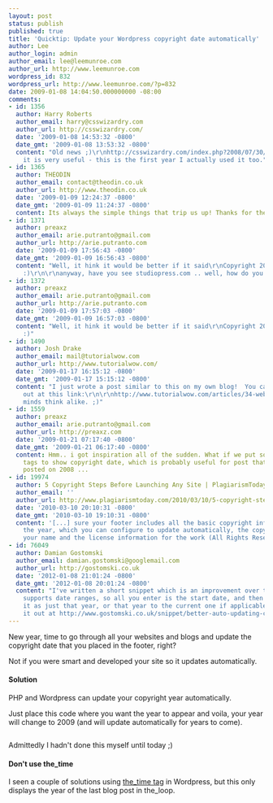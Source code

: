 ```yaml
---
layout: post
status: publish
published: true
title: 'Quicktip: Update your Wordpress copyright date automatically'
author: Lee
author_login: admin
author_email: lee@leemunroe.com
author_url: http://www.leemunroe.com
wordpress_id: 832
wordpress_url: http://www.leemunroe.com/?p=832
date: 2009-01-08 14:04:50.000000000 -08:00
comments:
- id: 1356
  author: Harry Roberts
  author_email: harry@csswizardry.com
  author_url: http://csswizardry.com/
  date: '2009-01-08 14:53:32 -0800'
  date_gmt: '2009-01-08 13:53:32 -0800'
  content: "Old news ;)\r\nhttp://csswizardry.com/index.php?2008/07/30/21/30/19-six-useful-tips-for-improving-development-efficiency/\r\n\r\nNah,
    it is very useful - this is the first year I actually used it too."
- id: 1365
  author: THEODIN
  author_email: contact@theodin.co.uk
  author_url: http://www.theodin.co.uk
  date: '2009-01-09 12:24:37 -0800'
  date_gmt: '2009-01-09 11:24:37 -0800'
  content: Its always the simple things that trip us up! Thanks for the post!!
- id: 1371
  author: preaxz
  author_email: arie.putranto@gmail.com
  author_url: http://arie.putranto.com
  date: '2009-01-09 17:56:43 -0800'
  date_gmt: '2009-01-09 16:56:43 -0800'
  content: "Well, it hink it would be better if it said\r\nCopyright 200X-2009 ...
    :)\r\n\r\nanyway, have you see studiopress.com .. well, how do you think?"
- id: 1372
  author: preaxz
  author_email: arie.putranto@gmail.com
  author_url: http://arie.putranto.com
  date: '2009-01-09 17:57:03 -0800'
  date_gmt: '2009-01-09 16:57:03 -0800'
  content: "Well, it hink it would be better if it said\r\nCopyright 200X-2009 ...
    :)"
- id: 1490
  author: Josh Drake
  author_email: mail@tutorialwow.com
  author_url: http://www.tutorialwow.com/
  date: '2009-01-17 16:15:12 -0800'
  date_gmt: '2009-01-17 15:15:12 -0800'
  content: "I just wrote a post similar to this on my own blog!  You can check it
    out at this link:\r\n\r\nhttp://www.tutorialwow.com/articles/34-websites-that-are-still-in-2008/\r\n\r\nGreat
    minds think alike. ;)"
- id: 1559
  author: preaxz
  author_email: arie.putranto@gmail.com
  author_url: http://preaxz.com
  date: '2009-01-21 07:17:40 -0800'
  date_gmt: '2009-01-21 06:17:40 -0800'
  content: Hmm.. i got inspiration all of the sudden. What if we put some conditional
    tags to show copyright date, which is probably useful for post that really is
    posted on 2008 ...
- id: 19974
  author: 5 Copyright Steps Before Launching Any Site | PlagiarismToday
  author_email: ''
  author_url: http://www.plagiarismtoday.com/2010/03/10/5-copyright-steps-to-take-before-launching-any-site/
  date: '2010-03-10 20:10:31 -0800'
  date_gmt: '2010-03-10 19:10:31 -0800'
  content: '[...] sure your footer includes all the basic copyright information including
    the year, which you can configure to update automatically, the copyright symbol,
    your name and the license information for the work (All Rights Reserved, [...]'
- id: 76049
  author: Damian Gostomski
  author_email: damian.gostomski@googlemail.com
  author_url: http://gostomski.co.uk
  date: '2012-01-08 21:01:24 -0800'
  date_gmt: '2012-01-08 20:01:24 -0800'
  content: "I've written a short snippet which is an improvement over this, as it
    supports date ranges, so all you enter is the start date, and then it will display
    it as just that year, or that year to the current one if applicable\r\n\r\nCheck
    it out at http://www.gostomski.co.uk/snippet/better-auto-updating-copyright-date"
---
```

New year, time to go through all your websites and blogs and update the copyright date that you placed in the footer, right?

Not if you were smart and developed your site so it updates automatically.

<!--more-->
<h4>Solution</h4>
PHP and Wordpress can update your copyright year automatically.

Just place this code where you want the year to appear and voila, your year will change to 2009 (and will update automatically for years to come).

<pre><code><?php echo date('Y'); ?></code></pre>

Admittedly I hadn't done this myself until today ;)

<h4>Don't use the_time</h4>
I seen a couple of solutions using <a href="http://codex.wordpress.org/Template_Tags/the_time">the_time tag</a> in Wordpress, but this only displays the year of the last blog post in the_loop.
